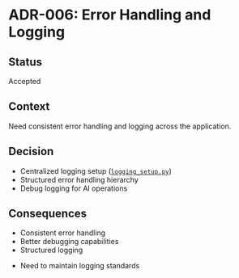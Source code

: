 # ADR-006: Error Handling and Logging

## Status
Accepted

## Context
Need consistent error handling and logging across the application.

## Decision
- Centralized logging setup ([`logging_setup.py`](src/utils/logging_setup.py))
- Structured error handling hierarchy
- Debug logging for AI operations

## Consequences
+ Consistent error handling
+ Better debugging capabilities
+ Structured logging
- Need to maintain logging standards